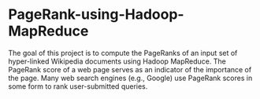 # PageRank-using-Hadoop-MapReduce
The  goal  of  this  project  is  to  compute  the  PageRanks  of  an  input  set  of  hyper-linked  Wikipedia  documents  using  Hadoop  MapReduce.   The  PageRank  score  of  a  web  page serves as an indicator of the importance of the page.  Many web search engines (e.g., Google) use PageRank scores in some form to rank user-submitted queries. 
